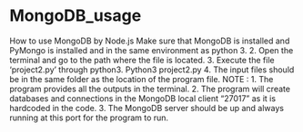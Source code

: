 # MongoDB_usage
How to use MongoDB by Node.js
Make sure that MongoDB is installed and PyMongo is installed and in the
same environment as python 3.
2. Open the terminal and go to the path where the file is located.
3. Execute the file ‘project2.py’ through python3.
Python3 project2.py
4. The input files should be in the same folder as the location of the program file.
NOTE : 1. The program provides all the outputs in the terminal.
2. The program will create databases and connections in the
MongoDB local client “27017” as it is hardcoded in the code.
3. The MongoDB server should be up and always running at this port
for the program to run.
